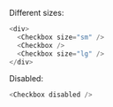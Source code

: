 Different sizes:

```js
<div>
  <Checkbox size="sm" />
  <Checkbox />
  <Checkbox size="lg" />
</div>
```

Disabled:

```js
<Checkbox disabled />
```
